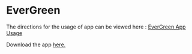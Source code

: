 # EverGreen

The directions for the usage of app can be viewed here :  <a href="https://docs.google.com/presentation/d/1r4JEWmiglO8sRBkxLS3etPq-Fza73nozYT8WiqKE_DE/edit?usp=sharing" target="_blank">EverGreen App Usage</a>

Download the app <a href="https://drive.google.com/file/d/1O9vwrlKPqHQ5Z95nl2l8Qgooe2BHlWzv/view?usp=sharing" target="_blank">here.</a>

